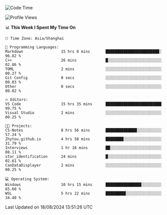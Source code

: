 <!--START_SECTION:waka-->
![Code Time](http://img.shields.io/badge/Code%20Time-1%2C908%20hrs%2053%20mins-blue)

![Profile Views](http://img.shields.io/badge/Profile%20Views-6-blue)

📊 **This Week I Spent My Time On** 

```text
🕑︎ Time Zone: Asia/Shanghai

💬 Programming Languages: 
Markdown                 15 hrs 8 mins       ████████████████████████░   96.82 % 
C++                      26 mins             █░░░░░░░░░░░░░░░░░░░░░░░░   02.86 % 
TOML                     2 mins              ░░░░░░░░░░░░░░░░░░░░░░░░░   00.27 % 
Git Config               0 secs              ░░░░░░░░░░░░░░░░░░░░░░░░░   00.03 % 
Other                    0 secs              ░░░░░░░░░░░░░░░░░░░░░░░░░   00.02 % 

🔥 Editors: 
VS Code                  15 hrs 35 mins      █████████████████████████   99.75 % 
Visual Studio            2 mins              ░░░░░░░░░░░░░░░░░░░░░░░░░   00.25 % 

🐱‍💻 Projects: 
CS-Notes                 8 hrs 56 mins       ██████████████░░░░░░░░░░░   57.24 % 
Zhytou.github.io         4 hrs 58 mins       ████████░░░░░░░░░░░░░░░░░   31.79 % 
Interviews               1 hr 16 mins        ██░░░░░░░░░░░░░░░░░░░░░░░   08.11 % 
star_identification      24 mins             █░░░░░░░░░░░░░░░░░░░░░░░░   02.61 % 
CanDataDisplayer         2 mins              ░░░░░░░░░░░░░░░░░░░░░░░░░   00.25 % 

💻 Operating System: 
Windows                  10 hrs 15 mins      ████████████████░░░░░░░░░   65.60 % 
WSL                      5 hrs 22 mins       █████████░░░░░░░░░░░░░░░░   34.40 % 
```


 Last Updated on 18/08/2024 13:51:26 UTC
<!--END_SECTION:waka-->